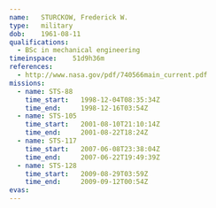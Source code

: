 ```yaml
---
name:	STURCKOW, Frederick W.
type:	military
dob:	1961-08-11
qualifications:
  - BSc in mechanical engineering
timeinspace:	51d9h36m
references:
  - http://www.nasa.gov/pdf/740566main_current.pdf
missions:
  - name: STS-88
    time_start:   1998-12-04T08:35:34Z
    time_end:     1998-12-16T03:54Z
  - name: STS-105
    time_start:   2001-08-10T21:10:14Z
    time_end:     2001-08-22T18:24Z
  - name: STS-117
    time_start:   2007-06-08T23:38:04Z
    time_end:     2007-06-22T19:49:39Z
  - name: STS-128
    time_start:   2009-08-29T03:59Z
    time_end:     2009-09-12T00:54Z
evas:
---
```

